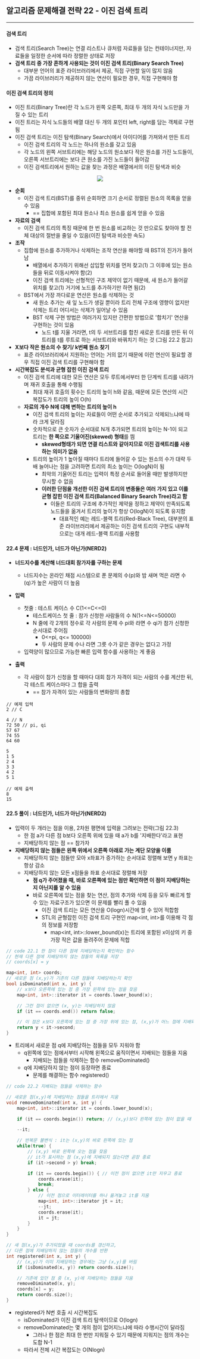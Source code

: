 ## 알고리즘 문제해결 전략 22 - 이진 검색 트리

---

#### 검색 트리

* 검색 트리(Search Tree)는 연결 리스트나 큐처럼 자료들을 담는 컨테이너지만, 자료들을 일정한 순서에 따라 정렬한 상태로 저장
* **검색 트리 중 가장 흔하게 사용되는 것이 이진 검색 트리(Binary Search Tree)**
  * 대부분 언어의 표준 라이브러리에서 제공, 직접 구현할 일이 많지 않음
  * 가끔 라이브러리가 제공하지 않는 연산이 필요한 경우, 직접 구현해야 함


#### 이진 검색 트리의 정의

* 이진 트리(Binary Tree)란 각 노드가 왼쪽 오른쪽, 최대 두 개의 자식 노드만을 가질 수 있는 트리
* 이진 트리는 자식 노드들의 배열 대신 두 개의 포인터 left, right를 담는 객체로 구현됨
* 이진 검색 트리는 이진 탐색(Binary Search)에서 아이디어를 가져와서 만든 트리
  * 이진 검색 트리의 각 노드는 하나의 원소를 갖고 있음
  * 각 노드의 왼쪽 서브트리에는 해당 노드의 원소보다 작은 원소를 가진 노드들이, 오른쪽 서브트리에는 보다 큰 원소를 가진 노드들이 들어감
  * 이진 검색트리에서 원하는 값을 찾는 과정은 배열에서의 이진 탐색과 비슷

<p align="center"><img src="https://github.com/ohbokdong/AlgorithmStudy/blob/main/summary/week11/img/bst.png?raw=true"></p>

* **순회**
	* 이진 검색 트리(BST)를 중위 순회하면 크기 순서로 정렬된 원소의 목록을 얻을 수 있음
		* == 집합에 포함된 최대 원소나 최소 원소를 쉽게 얻을 수 있음
* **자료의 검색**
	* 이진 검색 트리의 특징 때문에 한 번 원소를 비교하는 것 만으로도 찾아야 할 전체 대상의 절반을 줄일 수 있음(이진 탐색과 비슷한 속도)
* **조작**
	* 집합에 원소를 추가하거나 삭제하는 조작 연산을 해야할 때 BST의 진가가 들어남
		* 배열에서 추가하기 위해선 삽입할 위치를 먼저 찾고(1) 그 이후에 있는 원소들을 뒤로 이동시켜야 함(2)
		* 이진 검색 트리에는 선형적인 구조 제약이 없기 때문에, 새 원소가 들어갈 위치를 찾고(1) 거기에 노드를 추가하기만 하면 됨(2)
	* BST에서 가장 까다로운 연산은 원소를 삭제하는 것
		* 새 원소 추가는 새 잎 노드가 생길 뿐이라 트리 전체 구조에 영향이 없지만 삭제는 트리 어디서는 삭제가 일어날 수 있음
		* BST 삭제 구현 방법은 여러가지 있지만 간편한 방법으로 '합치기' 연산을 구현하는 것이 있음
			* 노드 t를 지울 거라면, t의 두 서브트리를 합친 새로운 트리를 만든 뒤 이 트리를 t를 루트로 하는 서브트리와 바꿔치기 하는 것 (그림 22.2 참고)
* **X보다 작은 원소의 수 찾기/ k번째 원소 찾기**
	* 표준 라이브러리에서 지원하는 언어는 거의 없기 때문에 이런 연산이 필요할 경우 직접 이진 검색 트리를 구현해야 함
* **시간복잡도 분석과 균형 잡힌 이진 검색 트리**
	* 이진 검색 트리에 대한 모든 연산은 모두 루트에서부터 한 단계씩 트리를 내려가며 재귀 호출을 통해 수행됨
		* 최대 재귀 호출의 횟수는 트리의 높이 h와 같음, 때문에 모든 연산의 시간 복잡도가 트리의 높이 O(h)
	* **자료의 개수 N에 대해 변하는 트리의 높이 h**
		* 이진 검색 트리의 높이는 자료들이 어떤 순서로 추가되고 삭제되느냐에 따라 크게 달라짐
		* 숫차적으로 큰 숫자가 순서대로 N개 추가되면 트리의 높이는 N-1이 되고 트리는 **한 쪽으로 기울어진(skewed) 형태**를 띔
			* **skewed형태가 되면 연결 리스트와 같아지므로 이진 검색트리를 사용하는 의미가 없음**
		* 트리의 높이가 1 높아질 때마다 트리에 들어갈 수 있는 원소의 수가 대략 두 배 늘어나는 점을 고려하면 트리의 최소 높이는 O(logN)이 됨
			* 최악의 기울어진 트리는 입력이 특정 순서로 들어올 때만 발생하지만 무시할 수 없음
			* **이러한 단점을 개선한 이진 검색 트리의 변종들은 여러 가지 있고 이를 균형 잡힌 이진 검색 트리(Balanced Binary Search Tree)라고 함**
				* 이들은 트리의 구조에 추가적인 제약을 정하고 제약이 만족되도록 노드들을 옮겨서 트리의 높이가 항상 O(logN)이 되도록 유지함
					* 대표적인 예는 레드-블랙 트리(Red-Black Tree), 대부분의 표준 라이브러리에서 제공하는 이진 검색 트리의 구현도 내부적으로는 대개 레드-블랙 트리를 사용함

#### 22.4 문제 : 너드인가, 너드가 아닌가(NERD2)

* **너드지수를 계산해 너드대회 참가자를 구하는 문제**
	* 너드지수는 온라인 채점 시스템으로 푼 문제의 수(p)와 밤 새며 먹은 라면 수 (q)가 높은 사람이 더 높음
* **입력**
	* 첫줄 : 테스트 케이스 수 C(1<=C<=0)
		* 테스트케이스 첫 줄 : 참가 신청한 사람들의 수 N(1<=N<=50000)
		* N 줄에 각 2개의 정수로 각 사람의 문제 수 pi와 라면 수 qi가 참가 신청한 순서대로 주어짐
			* 0<=pi, q<= 100000)
			* 두 사람의 문제 수나 라면 그릇 수가 같은 경우는 없다고 가정
	* 입력양이 많으므로 가능한 빠른 입력 함수를 사용하는 게 좋음

* **출력**
	* 각 사람이 참가 신청을 할 때마다 대회 참가 자격이 되는 사람의 수를 계산한 뒤, 각 테스트 케이스마다 그 합을 출력
		* == 참가 자격이 있는 사람들의 변화량의 총합

```
// 예제 입력
2 // C

4 // N
72 50 // pi, qi
57 67
74 55
64 60

5
1 5
2 4
3 3
4 2
5 1

// 예제 출력
8
15
```

#### 22.5 풀이 : 너드인가, 너드가 아닌가(NERD2)

* 입력이 두 개라는 점을 이용, 2차원 평면에 입력을 그려보는 전략(그림 22.3)
  * 한 점 a가 다른 점 b보다 오른쪽 위에 있을 때 a가 b를 '지배한다'라고 표현
  * 지배당하지 않는 점 == 참가자
* **지배당하지 않는 점들은 왼쪽 위에서 오른쪽 아래로 가는 계단 모양을 이룸**
  * 지배당하지 않는 점들만 모아 x좌표가 증가하는 순서대로 정렬해 보면 y 좌표는 항상 감소
  * 지배당하지 않는 모든 x점들을 좌표 순서대로 정렬해 저장
    * **점 q가 주어졌을 때, 바로 오른쪽에 있는 점만 확인하면 이 점이 지배당하는지 아닌지를 알 수 있음**
    * 바로 오른쪽에 있는 점을 찾는 연산, 점의 추가와 삭제 등을 모두 빠르게 할 수 있는 자료구조가 있으면 이 문제를 빨리 풀 수 있음
    	* 이진 검색 트리는 모든 연산을 O(logn)시간에 할 수 있어 적합함
    	* STL의 균형잡힌 이진 검색 트리 구현인 map<int, int>를 이용해 각 점의 정보를 저장함
    		* map<int, int>::lower_bound(x)는 트리에 포함된 x이상의 키 중 가장 작은 값을 돌려주어 문제에 적합

```c++
// code 22.1 한 점이 다른 점에 지배당하는지 확인하는 함수
// 현재 다른 점에 지배당하지 않는 점들의 목록을 저장
// coords[x] = y

map<int, int> coords;
// 새로운 점 (x,y)가 기존의 다른 점들에 지배당하는지 확인
bool isDominated(int x, int y) {
    // x보다 오른쪽에 있는 점 중 가장 왼쪽에 있는 점을 찾음
    map<int, int>::iterator it = coords.lower_bound(x);

    // 그런 점이 없으면 (x, y)는 지배당하지 않음
    if (it == coords.end()) return false;

    // 이 점은 x보다 오른쪽에 있는 점 중 가장 위에 있는 점, (x,y)가 어느 점에 지배되려면 이 점도 지배되어야 함
    return y < it->second;
}
```

* 트리에서 새로운 점 q에 지배당하는 점들을 모두 지워야 함
	* q왼쪽에 있는 점에서부터 시작해 왼쪽으로 움직이면서 지배되는 점들을 지움
		* 지배되는 점들을 삭제하는 함수 removeDominated()
	* q에 지배당하지 않는 점이 등장하면 종료
		* 문제를 해결하는 함수 registered()

```c++
// code 22.2 지배되는 점들을 삭제하는 함수

// 새로운 점(x,y)에 지배당하는 점들을 트리에서 지움
void removeDominated(int x, int y) {
    map<int, int>::iterator it = coords.lower_bound(x);

    if (it == coords.begin()) return; // (x,y)보다 왼쪽에 있는 점이 없을 때

    --it;

    // 반복문 불변식 : it는 (x,y)의 바로 왼쪽에 있는 점
    while(true) {
        // (x,y) 바로 왼쪽에 오는 점을 찾음
        // it가 표시하는 점 (x,y)에 지배되지 않는다면 곧장 종료
        if (it->second > y) break;

        if (it == coords.begin()) { // 이전 점이 없으면 it만 지우고 종료
            coords.erase(it);
            break;
        } else {
            // 이전 점으로 이터레이터를 하나 옮겨놓고 it를 지움
            map<int, int>::iterator jt = it;
            --jt;
            coords.erase(it);
            it = jt;
        }
    }
}

// 새 점(x,y)가 추가되었을 때 coords를 갱신하고,
// 다른 점에 지배당하지 않는 점들의 개수를 반환
int registered(int x, int y) {
    // (x,y)가 이미 지배당하는 경우에는 그냥 (x,y)를 버림
    if (isDominated(x, y)) return coords.size();

    // 기존에 있던 점 중 (x, y)에 지배당하는 점들을 지움
    removeDiminated(x, y);
    coords[x] = y;
    return coords.size();
}
```


* registered가 N번 호출 시 시간복잡도
	* isDominated가 이진 검색 트리 탐색이므로 O(logn)
	* removeDominated는 몇 개의 점이 없어지느냐에 따라 수행시간이 달라짐
		* 그러나 한 점은 최대 한 번만 지워질 수 있기 때문에 지워지는 점의 개수는 도합 N-1
	* 따라서 전체 시간 복잡도는 O(Nlogn)

